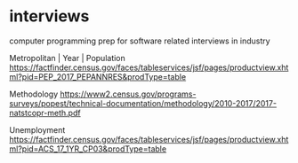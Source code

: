 # interviews
computer programming prep for software related interviews in industry

Metropolitan | Year | Population
https://factfinder.census.gov/faces/tableservices/jsf/pages/productview.xhtml?pid=PEP_2017_PEPANNRES&prodType=table

Methodology
https://www2.census.gov/programs-surveys/popest/technical-documentation/methodology/2010-2017/2017-natstcopr-meth.pdf

Unemployment
https://factfinder.census.gov/faces/tableservices/jsf/pages/productview.xhtml?pid=ACS_17_1YR_CP03&prodType=table